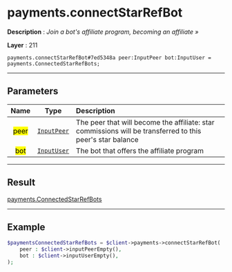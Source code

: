 # payments.connectStarRefBot

**Description** : *Join a bot&#039;s affiliate program, becoming an affiliate &raquo;*

**Layer** : 211

```tl
payments.connectStarRefBot#7ed5348a peer:InputPeer bot:InputUser = payments.ConnectedStarRefBots;
```

---

## Parameters

| Name | Type | Description |
| :---: | :---: | :--- |
| <mark>peer</mark> | [`InputPeer`](type/InputPeer) | The peer that will become the affiliate: star commissions will be transferred to this peer's star balance |
| <mark>bot</mark> | [`InputUser`](type/InputUser) | The bot that offers the affiliate program |

---

## Result

[payments.ConnectedStarRefBots](type/payments.ConnectedStarRefBots)

---

## Example

```php
$paymentsConnectedStarRefBots = $client->payments->connectStarRefBot(
	peer : $client->inputPeerEmpty(),
	bot : $client->inputUserEmpty(),
);
```